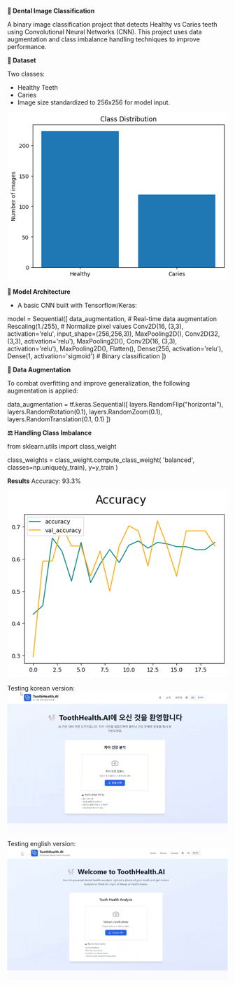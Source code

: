 **🦷 Dental Image Classification**

A binary image classification project that detects Healthy vs Caries teeth using Convolutional Neural Networks (CNN). This project uses data augmentation and class imbalance handling techniques to improve performance.

**📂 Dataset**

Two classes:

- Healthy Teeth
- Caries
- Image size standardized to 256x256 for model input.

![alt text](image.png)

**🧠 Model Architecture**

- A basic CNN built with Tensorflow/Keras:

model = Sequential([
data_augmentation, # Real-time data augmentation
Rescaling(1./255), # Normalize pixel values
Conv2D(16, (3,3), activation='relu', input_shape=(256,256,3)),
MaxPooling2D(),
Conv2D(32, (3,3), activation='relu'),
MaxPooling2D(),
Conv2D(16, (3,3), activation='relu'),
MaxPooling2D(),
Flatten(),
Dense(256, activation='relu'),
Dense(1, activation='sigmoid') # Binary classification
])

**🔄 Data Augmentation**

To combat overfitting and improve generalization, the following augmentation is applied:

data_augmentation = tf.keras.Sequential([
layers.RandomFlip("horizontal"),
layers.RandomRotation(0.1),
layers.RandomZoom(0.1),
layers.RandomTranslation(0.1, 0.1)
])

**⚖️ Handling Class Imbalance**

from sklearn.utils import class_weight

class_weights = class_weight.compute_class_weight(
'balanced',
classes=np.unique(y_train),
y=y_train
)

**Results**
Accuracy: 93.3%

![alt text](image-1.png)

Testing korean version:
![alt text](ToothHealth.ai_kr.gif)

Testing english version:
![alt text](ToothHealth.ai_en.gif)
